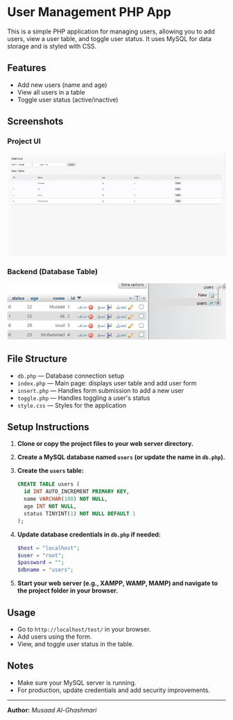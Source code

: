 # User Management PHP App

This is a simple PHP application for managing users, allowing you to add users, view a user table, and toggle user status. It uses MySQL for data storage and is styled with CSS.

## Features
- Add new users (name and age)
- View all users in a table
- Toggle user status (active/inactive)

## Screenshots

### Project UI
![Project Screenshot](images/project.gif)

### Backend (Database Table)
![Backend Screenshot](images/backend.jpg)


## File Structure

- `db.php` — Database connection setup
- `index.php` — Main page: displays user table and add user form
- `insert.php` — Handles form submission to add a new user
- `toggle.php` — Handles toggling a user's status
- `style.css` — Styles for the application

## Setup Instructions

1. **Clone or copy the project files to your web server directory.**
2. **Create a MySQL database named `users` (or update the name in `db.php`).**
3. **Create the `users` table:**

   ```sql
   CREATE TABLE users (
     id INT AUTO_INCREMENT PRIMARY KEY,
     name VARCHAR(100) NOT NULL,
     age INT NOT NULL,
     status TINYINT(1) NOT NULL DEFAULT 1
   );
   ```

4. **Update database credentials in `db.php` if needed:**
   ```php
   $host = "localhost";
   $user = "root";
   $password = "";
   $dbname = "users";
   ```

5. **Start your web server (e.g., XAMPP, WAMP, MAMP) and navigate to the project folder in your browser.**

## Usage
- Go to `http://localhost/test/` in your browser.
- Add users using the form.
- View, and toggle user status in the table.

## Notes
- Make sure your MySQL server is running.
- For production, update credentials and add security improvements.

---

**Author:** _Musaad Al-Ghashmari_ 